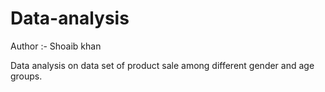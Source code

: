 # Data-analysis
Author :- Shoaib khan 

Data analysis on data set of product sale among different gender and age groups. 
